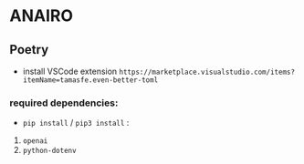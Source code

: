 # ANAIRO

## Poetry

- install VSCode extension `https://marketplace.visualstudio.com/items?itemName=tamasfe.even-better-toml`

### required dependencies:

* `pip install` / `pip3 install` :

1. `openai`
2. `python-dotenv`
